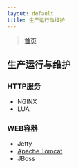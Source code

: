 ```yaml
---
layout: default
title: 生产运行与维护
---
```


> [首页](/index.md)

## 生产运行与维护

### HTTP服务

- NGINX
- LUA

### WEB容器

- Jetty
- [Apache Tomcat](/development/prod-operation/apache-tomcat.md)
- JBoss
